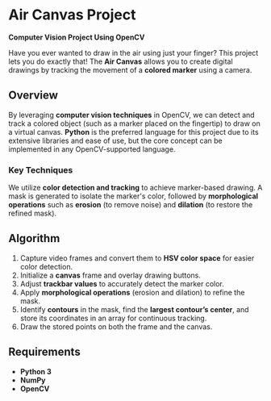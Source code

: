 
# Air Canvas Project  
**Computer Vision Project Using OpenCV**  

Have you ever wanted to draw in the air using just your finger? This project lets you do exactly that! The **Air Canvas** allows you to create digital drawings by tracking the movement of a **colored marker** using a camera.  

## Overview  
By leveraging **computer vision techniques** in OpenCV, we can detect and track a colored object (such as a marker placed on the fingertip) to draw on a virtual canvas. **Python** is the preferred language for this project due to its extensive libraries and ease of use, but the core concept can be implemented in any OpenCV-supported language.  

### Key Techniques  
We utilize **color detection and tracking** to achieve marker-based drawing. A mask is generated to isolate the marker's color, followed by **morphological operations** such as **erosion** (to remove noise) and **dilation** (to restore the refined mask).  

## Algorithm  
1. Capture video frames and convert them to **HSV color space** for easier color detection.  
2. Initialize a **canvas** frame and overlay drawing buttons.  
3. Adjust **trackbar values** to accurately detect the marker color.  
4. Apply **morphological operations** (erosion and dilation) to refine the mask.  
5. Identify **contours** in the mask, find the **largest contour’s center**, and store its coordinates in an array for continuous tracking.  
6. Draw the stored points on both the frame and the canvas.  

## Requirements  
- **Python 3**  
- **NumPy**  
- **OpenCV**  
